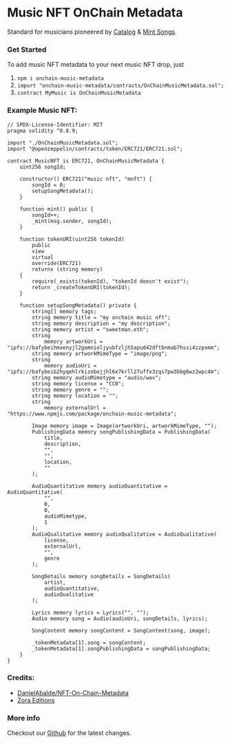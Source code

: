# Music NFT OnChain Metadata

Standard for musicians pioneered by [Catalog](https://beta.catalog.works/) & [Mint Songs](https://zora.co/collections/0x2B5426A5B98a3E366230ebA9f95a24f09Ae4a584/93).

### Get Started

To add music NFT metadata to your next music NFT drop, just

1. `npm i onchain-music-metadata`
2. `import "onchain-music-metadata/contracts/OnChainMusicMetadata.sol";`
3. `contract MyMusic is OnChainMusicMetadata`

### Example Music NFT:

```
// SPDX-License-Identifier: MIT
pragma solidity ^0.8.9;

import "./OnChainMusicMetadata.sol";
import "@openzeppelin/contracts/token/ERC721/ERC721.sol";

contract MusicNFT is ERC721, OnChainMusicMetadata {
    uint256 songId;

    constructor() ERC721("music nft", "mnft") {
        songId = 0;
        setupSongMetadata();
    }

    function mint() public {
        songId++;
        _mint(msg.sender, songId);
    }

    function tokenURI(uint256 tokenId)
        public
        view
        virtual
        override(ERC721)
        returns (string memory)
    {
        require(_exists(tokenId), "tokenId doesn't exist");
        return _createTokenURI(tokenId);
    }

    function setupSongMetadata() private {
        string[] memory tags;
        string memory title = "my onchain music nft";
        string memory description = "my description";
        string memory artist = "sweetman.eth";
        string
            memory artworkUri = "ipfs://bafybeihmxenyjl2gomnioljyubfzljh5apud42dftbnmab7hssi4zzpxmm";
        string memory artworkMimeType = "image/png";
        string
            memory audioUri = "ipfs://bafybeib2hyqehlrkizobojjhl6x7krll27uffx3zqs7pw3bbg6wz2wpc4m";
        string memory audioMimetype = "audio/wav";
        string memory license = "CC0";
        string memory genre = "";
        string memory location = "";
        string
            memory externalUrl = "https://www.npmjs.com/package/onchain-music-metadata";

        Image memory image = Image(artworkUri, artworkMimeType, "");
        PublishingData memory songPublishingData = PublishingData(
            title,
            description,
            "",
            "",
            location,
            ""
        );

        AudioQuantitative memory audioQuantitative = AudioQuantitative(
            "",
            0,
            0,
            audioMimetype,
            1
        );
        AudioQualitative memory audioQualitative = AudioQualitative(
            license,
            externalUrl,
            "",
            genre
        );

        SongDetails memory songDetails = SongDetails(
            artist,
            audioQuantitative,
            audioQualitative
        );

        Lyrics memory lyrics = Lyrics("", "");
        Audio memory song = Audio(audioUri, songDetails, lyrics);

        SongContent memory songContent = SongContent(song, image);

        _tokenMetadata[1].song = songContent;
        _tokenMetadata[1].songPublishingData = songPublishingData;
    }
}

```

### Credits:

- [DanielAbalde/NFT-On-Chain-Metadata](https://github.com/DanielAbalde/NFT-On-Chain-Metadata)
- [Zora Editions](https://github.com/ourzora/zora-drops-contracts/blob/main/src/metadata/EditionMetadataRenderer.sol)

### More info

Checkout our [Github](https://github.com/SweetmanTech/Onchain-Music-Metadata) for the latest changes.
